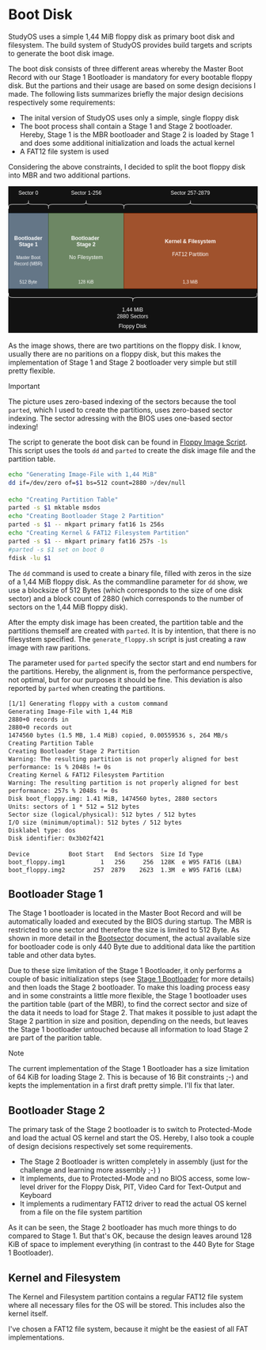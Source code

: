 # Boot Disk
StudyOS uses a simple 1,44 MiB floppy disk as primary boot disk and filesystem. The build system of StudyOS provides build targets and scripts to generate the boot disk image.

The boot disk consists of three different areas whereby the Master Boot Record with our Stage 1 Bootloader is mandatory for every bootable floppy disk. But the partions and their usage are based on some design decisions I made. The following lists summarizes briefly the major design decisions respectively some requirements:
 * The inital version of StudyOS uses only a simple, single floppy disk
 * The boot process shall contain a Stage 1 and Stage 2 bootloader. Hereby, Stage 1 is the MBR bootloader and Stage 2 is loaded by Stage 1 and does some additional initialization and loads the actual kernel
 * A FAT12 file system is used

Considering the above constraints, I decided to split the boot floppy disk into MBR and two additional partions.

![Boot Disk Layout](../images/Floppy_Partition_Layout.drawio.png)

As the image shows, there are two partitions on the floppy disk. I know, usually there are no paritions on a floppy disk, but this makes the implementation of Stage 1 and Stage 2 bootloader very simple but still pretty flexible.

> [!IMPORTANT]
> The picture uses zero-based indexing of the sectors because the tool `parted`, which I used to create the partitions, uses zero-based sector indexing. The sector adressing with the BIOS uses one-based sector indexing!

The script to generate the boot disk can be found in [Floppy Image Script](../../tools/scripts/generate_floppy.sh). This script uses the tools `dd` and `parted` to create the disk image file and the partition table.

```bash
echo "Generating Image-File with 1,44 MiB"
dd if=/dev/zero of=$1 bs=512 count=2880 >/dev/null

echo "Creating Partition Table"
parted -s $1 mktable msdos
echo "Creating Bootloader Stage 2 Partition"
parted -s $1 -- mkpart primary fat16 1s 256s
echo "Creating Kernel & FAT12 Filesystem Partition"
parted -s $1 -- mkpart primary fat16 257s -1s
#parted -s $1 set on boot 0
fdisk -lu $1
```

The `dd` command is used to create a binary file, filled with zeros in the size of a 1,44 MiB floppy disk. As the commandline parameter for `dd` show, we use a blocksize of 512 Bytes (which corresponds to the size of one disk sector) and a block count of 2880 (which corresponds to the number of sectors on the 1,44 MiB floppy disk).

After the empty disk image has been created, the partition table and the partitions themself are created with `parted`. It is by intention, that there is no filesystem specified. The `generate_floppy.sh` script is just creating a raw image with raw paritions.

The parameter used for `parted` specify the sector start and end numbers for the partitions. Hereby, the alignment is, from the performance perspective, not optimal, but for our purposes it should be fine. This deviation is also reported by `parted` when creating the partitions.

```
[1/1] Generating floppy with a custom command
Generating Image-File with 1,44 MiB
2880+0 records in
2880+0 records out
1474560 bytes (1.5 MB, 1.4 MiB) copied, 0.00559536 s, 264 MB/s
Creating Partition Table
Creating Bootloader Stage 2 Partition
Warning: The resulting partition is not properly aligned for best performance: 1s % 2048s != 0s
Creating Kernel & FAT12 Filesystem Partition
Warning: The resulting partition is not properly aligned for best performance: 257s % 2048s != 0s
Disk boot_floppy.img: 1.41 MiB, 1474560 bytes, 2880 sectors
Units: sectors of 1 * 512 = 512 bytes
Sector size (logical/physical): 512 bytes / 512 bytes
I/O size (minimum/optimal): 512 bytes / 512 bytes
Disklabel type: dos
Disk identifier: 0x3b02f421

Device           Boot Start   End Sectors  Size Id Type
boot_floppy.img1          1   256     256  128K  e W95 FAT16 (LBA)
boot_floppy.img2        257  2879    2623  1.3M  e W95 FAT16 (LBA)

```

## Bootloader Stage 1
The Stage 1 bootloader is located in the Master Boot Record and will be automatically loaded and executed by the BIOS during startup. The MBR is restricted to one sector and therefore the size is limited to 512 Byte. As shown in more detail in the [Bootsector](../development/Bootsector.md) document, the actual available size for bootloader code is only 440 Byte due to additional data like the partition table and other data bytes.

Due to these size limitation of the Stage 1 Bootloader, it only performs a couple of basic initialization steps (see [Stage 1 Bootloader](../components/Bootloader/Stage1.md) for more details) and then loads the Stage 2 bootloader. To make this loading process easy and in some constraints a little more flexible, the Stage 1 bootloader uses the partition table (part of the MBR), to find the correct sector and size of the data it needs to load for Stage 2. That makes it possible to just adapt the Stage 2 partition in size and position, depending on the needs, but leaves the Stage 1 bootloader untouched because all information to load Stage 2 are part of the parition table.

> [!NOTE]
> The current implementation of the Stage 1 Bootloader has a size limitation of 64 KiB for loading Stage 2. This is because of 16 Bit constraints ;-) and kepts the implementation in a first draft pretty simple. I'll fix that later.

## Bootloader Stage 2
The primary task of the Stage 2 bootloader is to switch to Protected-Mode and load the actual OS kernel and start the OS. Hereby, I also took a couple of design decisions respectively set some requirements.
 * The Stage 2 Bootloader is written completely in assembly (just for the challenge and learning more assembly ;-) )
 * It implements, due to Protected-Mode and no BIOS access, some low-level driver for the Floppy Disk, PIT, Video Card for Text-Output and Keyboard
 * It implements a rudimentary FAT12 driver to read the actual OS kernel from a file on the file system partition

As it can be seen, the Stage 2 bootloader has much more things to do compared to Stage 1. But that's OK, because the design leaves around 128 KiB of space to implement everything (in contrast to the 440 Byte for Stage 1 Bootloader).

## Kernel and Filesystem
The Kernel and Filesystem partition contains a regular FAT12 file system where all necessary files for the OS will be stored. This includes also the kernel itself.

I've chosen a FAT12 file system, because it might be the easiest of all FAT implementations.

